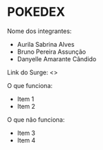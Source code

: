 # POKEDEX

Nome dos integrantes: 
- Aurila Sabrina Alves
- Bruno Pereira Assunção
- Danyelle Amarante Cândido

Link do Surge: <<link do surge>>

O que funciona:
- Item 1
- Item 2

O que não funciona: 
- Item 3
- Item 4
